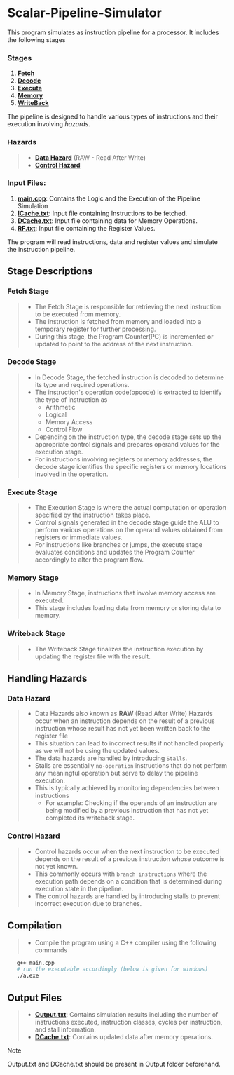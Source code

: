 # Scalar-Pipeline-Simulator
This program simulates as instruction pipeline for a processor. It includes the following stages

### Stages
1. [**Fetch**](#fetch-stage)
2. [**Decode**](#decode-stage)
3. [**Execute**](#execute-stage)
4. [**Memory**](#memory-stage)
5. [**WriteBack**](#writeback-stage)

The pipeline is designed to handle various types of instructions and their execution involving *hazards*.
### Hazards
> - [**Data Hazard**](#data-hazard) (RAW - Read After Write) 
> - [**Control Hazard**](#control-hazard)

### Input Files:
1. [**main.cpp**](/main.cpp): Contains the Logic and the Execution of the Pipeline Simulation
2. [**ICache.txt**](/input/ICache.txt): Input file containing Instructions to be fetched.
3. [**DCache.txt**](/input/DCache.txt): Input file containing data for Memory Operations.
4. [**RF.txt**](/input/RF.txt): Input file containing the Register Values.

The program will read instructions, data and register values and simulate the instruction pipeline.

## Stage Descriptions

### Fetch Stage
> - The Fetch Stage is responsible for retrieving the next instruction to be executed from memory.
> - The instruction is fetched from memory and loaded into a temporary register for further processing.
> - During this stage, the Program Counter(PC) is incremented or updated to point to the address of the next instruction.

### Decode Stage
> - In Decode Stage, the fetched instruction is decoded to determine its type and required operations.
> - The instruction's operation code(opcode) is extracted to identify the type of instruction as
>   - Arithmetic
>   - Logical
>   - Memory Access
>   - Control Flow
> - Depending on the instruction type, the decode stage sets up the appropriate control signals and prepares operand values for the execution stage.
> - For instructions involving registers or memory addresses, the decode stage identifies the specific registers or memory locations involved in the operation.


### Execute Stage
> - The Execution Stage is where the actual computation or operation specified by the instruction takes place.
> - Control signals generated in the decode stage guide the ALU to perform various operations on the operand values obtained from registers or immediate values.
> - For instructions like branches or jumps, the execute stage evaluates conditions and updates the Program Counter accordingly to alter the program flow.


### Memory Stage
> - In Memory Stage, instructions that involve memory access are executed.
> - This stage includes loading data from memory or storing data to memory.

### Writeback Stage
> - The Writeback Stage finalizes the instruction execution by updating the register file with the result.

## Handling Hazards

### Data Hazard
> - Data Hazards also known as **RAW** (Read After Write) Hazards occur when an instruction depends on the result of a previous instruction whose result has not yet been written back to the register file
> - This situation can lead to incorrect results if not handled properly as we will not be using the updated values.
> - The data hazards are handled by introducing `Stalls`.
> - Stalls are essentially `no-operation` instructions that do not perform any meaningful operation but serve to delay the pipeline execution.
> - This is typically achieved by monitoring dependencies between instructions
>   - For example: Checking if the operands of an instruction are being modified by a previous instruction that has not yet completed its writeback stage.

### Control Hazard
> - Control hazards occur when the next instruction to be executed depends on the result of a previous instruction whose outcome is not yet known.
> - This commonly occurs with `branch instructions` where the execution path depends on a condition that is determined during execution state in the pipeline.
> - The control hazards are handled by introducing stalls to prevent incorrect execution due to branches.


## Compilation
> - Compile the program using a C++ compiler using the following commands
```bash
   g++ main.cpp
   # run the executable accordingly (below is given for windows)
   ./a.exe
```

## Output Files
> - [**Output.txt**](/output/Output.txt): Contains simulation results including the number of instructions executed, instruction classes, cycles per instruction, and stall information.
> - [**DCache.txt**](/output/DCache.txt): Contains updated data after memory operations.

> [!NOTE]
> Output.txt and DCache.txt should be present in Output folder beforehand.
